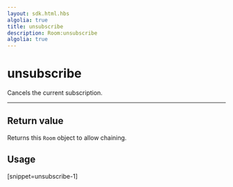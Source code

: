 ```yaml
---
layout: sdk.html.hbs
algolia: true
title: unsubscribe
description: Room:unsubscribe
algolia: true
---
```

  

# unsubscribe
Cancels the current subscription.

---

## Return value

Returns this `Room` object to allow chaining.

## Usage

[snippet=unsubscribe-1]
